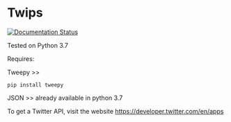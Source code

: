 # Twips
[![Documentation Status](http://img.shields.io/badge/docs-v1.0.0-brightgreen.svg?style=flat)](https://github.com/seweithotroyman/twips/blob/master/README.md)

Tested on Python 3.7

Requires:

Tweepy >> 

    pip install tweepy

JSON >> already available in python 3.7

To get a Twitter API, visit the website https://developer.twitter.com/en/apps
